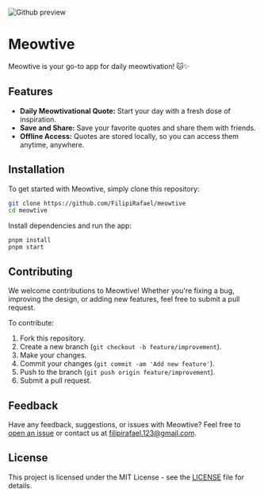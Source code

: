 ![Github preview](https://github.com/user-attachments/assets/c1c6fec6-0f8d-418e-8961-54d95f41efb0)

# Meowtive

Meowtive is your go-to app for daily meowtivation! 🐱✨

## Features

- **Daily Meowtivational Quote:** Start your day with a fresh dose of inspiration.
- **Save and Share:** Save your favorite quotes and share them with friends.
- **Offline Access:** Quotes are stored locally, so you can access them anytime, anywhere.

## Installation

To get started with Meowtive, simply clone this repository:

```bash
git clone https://github.com/FilipiRafael/meowtive
cd meowtive
```

Install dependencies and run the app:
```
pnpm install
pnpm start
```

## Contributing

We welcome contributions to Meowtive! Whether you're fixing a bug, improving the design, or adding new features, feel free to submit a pull request.

To contribute:

1. Fork this repository.
2. Create a new branch (`git checkout -b feature/improvement`).
3. Make your changes.
4. Commit your changes (`git commit -am 'Add new feature'`).
5. Push to the branch (`git push origin feature/improvement`).
6. Submit a pull request.

## Feedback

Have any feedback, suggestions, or issues with Meowtive? Feel free to [open an issue](https://github.com/filipirafael/meowtive/issues) or contact us at [filipirafael.123@gmail.com](mailto:filipirafael.123@gmail.com).

## License

This project is licensed under the MIT License - see the [LICENSE](LICENSE) file for details.
